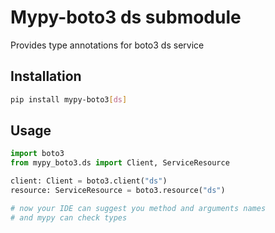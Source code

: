 # Mypy-boto3 ds submodule

Provides type annotations for boto3 ds service

## Installation

```bash
pip install mypy-boto3[ds]
```

## Usage

```python
import boto3
from mypy_boto3.ds import Client, ServiceResource

client: Client = boto3.client("ds")
resource: ServiceResource = boto3.resource("ds")

# now your IDE can suggest you method and arguments names
# and mypy can check types
```

